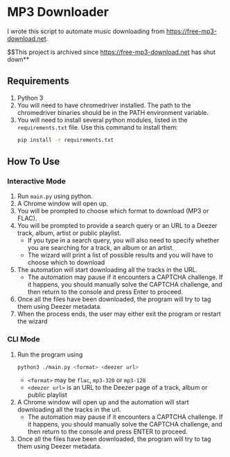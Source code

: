 # MP3 Downloader
I wrote this script to automate music downloading from https://free-mp3-download.net.

$$This project is archived since https://free-mp3-download.net has shut down**

## Requirements
1. Python 3
2. You will need to have chromedriver installed. The path to the chromedriver binaries should be in the PATH environment variable.
2. You will need to install several python modules, listed in the `requirements.txt` file. Use this command to install them: 
    ```bash
    pip install -r requirements.txt
    ```
## How To Use
### Interactive Mode
1. Run `main.py` using python.
2. A Chrome window will open up.
3. You will be prompted to choose which format to download (MP3 or FLAC).
4. You will be prompted to provide a search query or an URL to a Deezer track, album, artist or public playlist.
   - If you type in a search query, you will also need to specify whether you are searching for a track, an album or an artist.
   - The wizard will print a list of possible results and you will have to choose which to download
5. The automation will start downloading all the tracks in the URL.
   - The automation may pause if it encounters a CAPTCHA challenge. If it happens, you should manually solve the CAPTCHA challenge, and then return to the console and press Enter to proceed.
6. Once all the files have been downloaded, the program will try to tag them using Deezer metadata.
7. When the process ends, the user may either exit the program or restart the wizard
### CLI Mode
1. Run the program using
    ```bash
    python3 ./main.py <format> <deezer url>
    ```
   - `<format>`  may be `flac`, `mp3-320` or `mp3-128`
   - `<deezer url>` is an URL to the Deezer page of a track, album or public playlist
2. A Chrome window will open up and the automation will start downloading all the tracks in the url.
    - The automation may pause if it encounters a CAPTCHA challenge. If it happens, you should manually solve the CAPTCHA challenge, and then return to the console and press ENTER to proceed.
3. Once all the files have been downloaded, the program will try to tag them using Deezer metadata.
